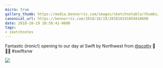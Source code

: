 ```yaml
---
micro: true
gallery_thumb: https://media.bennorris.com/images/sketchnotable/thumbs/swift-by-northwest-2018-sketchnotes-03.jpg
canonical_url: https://bennorris.com/2018/10/19/201810191059410600
date: 2018-10-19 10:59:41-0600
tags:
- sketchnotes
---
```


Fantastic (ironic!) opening to our day at Swift by Northwest from [@scotty](https://micro.blog/scotty) 📱✍🏼 #swiftxnw

<img src="https://media.bennorris.com/images/sketchnotable/swift-by-northwest-2018/swift-by-northwest-2018-sketchnotes-03.jpg" />